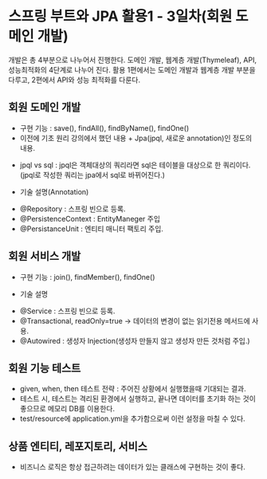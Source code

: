 <h1>스프링 부트와 JPA 활용1 - 3일차(회원 도메인 개발) </h1>

개발은 총 4부분으로 나누어서 진행한다.
도메인 개발, 웹계층 개발(Thymeleaf), API, 성능최적화의 4단계로 나누어 진다.
활용 1편에서는 도메인 개발과 웹계층 개발 부분을 다루고, 2편에서 API와 성능 최적화를 다룬다.

## 회원 도메인 개발
- 구현 기능 : save(), findAll(), findByName(), findOne()
- 이전에 기초 원리 강의에서 했던 내용 + Jpa(jpql, 새로운 annotation)인 정도의 내용.

* jpql vs sql 
: jpql은 객체대상의 쿼리라면 sql은 테이블을 대상으로 한 쿼리이다.
    (jpql로 작성한 쿼리는 jpa에서 sql로 바뀌어진다.)

* 기술 설명(Annotation)
- @Repository : 스프링 빈으로 등록.
- @PersistenceContext : EntityManeger 주입
- @PersistanceUnit : 엔티티 매니터 팩토리 주입.

## 회원 서비스 개발
- 구현 기능 : join(), findMember(), findOne()

* 기술 설명
- @Service : 스프링 빈으로 등록.
- @Transactional, readOnly=true -> 데이터의 변경이 없는 읽기전용 메서드에 사용.
- @Autowired : 생성자 Injection(생성자 만들지 않고 생성자 만든 것처럼 주입.)

## 회원 기능 테스트
- given, when, then 테스트 전략 : 주어진 상황에서 실행했을때 기대되는 결과.
- 테스트 시, 테스트는 격리된 환경에서 실행하고, 끝나면 데이터를 초기화 하는 것이 좋으므로 메모리 DB를 이용한다.
- test/resource에 application.yml을 추가함으로써 이런 설정을 마칠 수 있다.

## 상품 엔티티, 레포지토리, 서비스

* 비즈니스 로직은 항상 접근하려는 데이터가 있는 클래스에 구현하는 것이 좋다.

